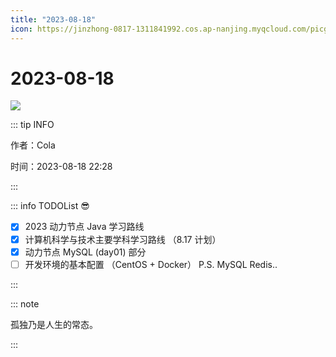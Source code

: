 ```yaml
---
title: "2023-08-18"
icon: https://jinzhong-0817-1311841992.cos.ap-nanjing.myqcloud.com/picgo/%E5%A4%A9%E6%B0%94-%E9%98%B4%E5%A4%A9.svg
---
```

# 2023-08-18

![](https://jinzhong-0817-1311841992.cos.ap-nanjing.myqcloud.com/picgo/20230818223121.png)

::: tip INFO

作者：Cola

时间：2023-08-18 22:28

:::


::: info TODOList
😎
- [x] 2023 动力节点 Java 学习路线
- [x] 计算机科学与技术主要学科学习路线 （8.17 计划）
- [x] 动力节点 MySQL (day01) 部分
- [ ] 开发环境的基本配置 （CentOS + Docker） P.S. MySQL Redis..

:::


::: note

孤独乃是人生的常态。

:::


